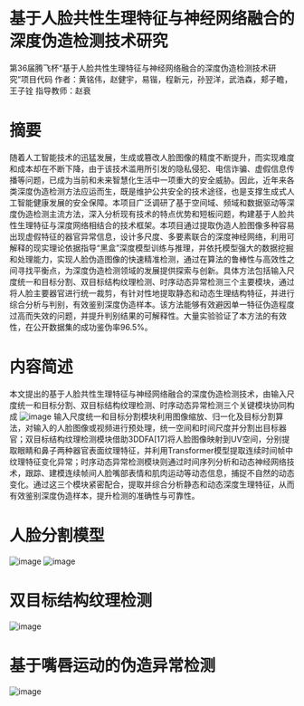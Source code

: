 # 基于人脸共性生理特征与神经网络融合的深度伪造检测技术研究
第36届腾飞杯“基于人脸共性生理特征与神经网络融合的深度伪造检测技术研究”项目代码
作者：黄铭伟，赵健宇，易锴，程新元，孙翌洋，武浩森，郏子瞻，王子铨
指导教师：赵衰
# 摘要
随着人工智能技术的迅猛发展，生成或篡改人脸图像的精度不断提升，而实现难度和成本却在不断下降，由于该技术滥用所引发的隐私侵犯、电信诈骗、虚假信息传播等问题，已成为当前和未来智慧化生活中一项重大的安全威胁。因此，近年来各类深度伪造检测方法应运而生，既是维护公共安全的技术途径，也是支撑生成式人工智能健康发展的安全保障。本项目广泛调研了基于空间域、频域和数据驱动等深度伪造检测主流方法，深入分析现有技术的特点优势和短板问题，构建基于人脸共性生理特征与深度网络相结合的技术框架。本项目通过提取伪造人脸图像多种容易出现虚假特征的器官异常信息，设计多尺度、多要素联合的深度神经网络，利用可解释的现实理论依据指导“黑盒”深度模型训练与推理，并依托模型强大的数据挖掘和处理能力，实现人脸伪造图像的快速精准检测，通过在算法的鲁棒性与高效性之间寻找平衡点，为深度伪造检测领域的发展提供探索与创新。具体方法包括输入尺度统一和目标分割、双目标结构纹理检测、时序动态异常检测三个主要模块，通过将人脸主要器官进行统一裁剪，有针对性地提取静态和动态生理结构特征，并进行综合分析与判别，有效鉴别深度伪造样本。该方法能够有效避因单一特征伪造程度过高而失效的问题，并提升判别结果的可解释性。大量实验验证了本方法的有效性，在公开数据集的成功鉴伪率96.5%。
# 内容简述
本文提出的基于人脸共性生理特征与神经网络融合的深度伪造检测技术，由输入尺度统一和目标分割、双目标结构纹理检测、时序动态异常检测三个关键模块协同构成
![image](https://github.com/user-attachments/assets/ef797372-16ce-4ea4-a990-004bdf791c04)
输入尺度统一和目标分割模块利用图像缩放、归一化及目标分割算法，对输入的人脸图像或视频进行预处理，统一空间和时间尺度并分割出目标器官；双目标结构纹理检测模块借助3DDFA[17]将人脸图像映射到UV空间，分别提取眼睛和鼻子两种器官表面纹理特征，并利用Transformer模型提取连续时间帧中纹理特征变化异常；时序动态异常检测模块则通过时间序列分析和动态神经网络技术，跟踪、建模连续帧间人脸嘴部表情和肌肉运动等动态信息，捕捉不自然的动态变化。通过这三个模块紧密配合，提取并综合分析静态和动态深度生理特征，从而有效鉴别深度伪造样本，提升检测的准确性与可靠性。
# 人脸分割模型
![image](https://github.com/user-attachments/assets/08bb6b68-a672-4612-a6cb-01b7afbebe65)
![image](https://github.com/user-attachments/assets/04f2eb36-9531-4f3d-a594-813741e879bd)
# 双目标结构纹理检测
![image](https://github.com/user-attachments/assets/e1a0d577-883f-4776-a95b-8c54951134e7)
# 基于嘴唇运动的伪造异常检测
![image](https://github.com/user-attachments/assets/16ccfe87-87f1-4169-b581-b327dbb8ff1e)





